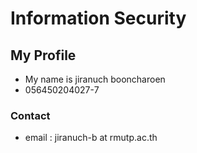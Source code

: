 # Information Security

## My Profile

- My name is jiranuch booncharoen
- 056450204027-7

### Contact
- email : jiranuch-b at rmutp.ac.th

